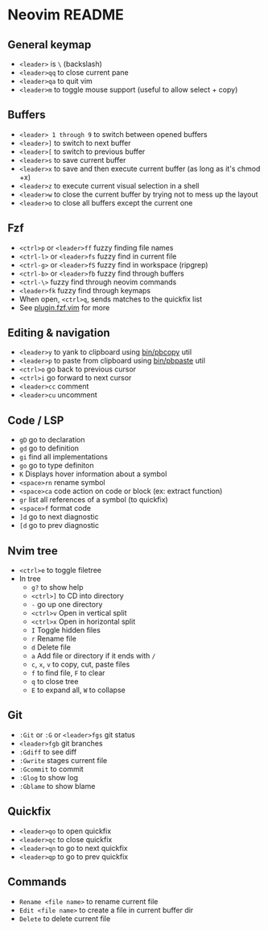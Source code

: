 # Neovim README

## General keymap
  * `<leader>` is `\` (backslash)
  * `<leader>qq` to close current pane
  * `<leader>qa` to quit vim
  * `<leader>m` to toggle mouse support (useful to allow select + copy)

## Buffers
  * `<leader> 1 through 9` to switch between opened buffers
  * `<leader>]` to switch to next buffer
  * `<leader>[` to switch to previous buffer
  * `<leader>s` to save current buffer
  * `<leader>x` to save and then execute current buffer (as long as it's chmod +x)
  * `<leader>z` to execute current visual selection in a shell
  * `<leader>w` to close the current buffer by trying not to mess up the layout
  * `<leader>o` to close all buffers except the current one

## Fzf
  * `<ctrl>p` or `<leader>ff` fuzzy finding file names
  * `<ctrl-l>` or `<leader>fs` fuzzy find in current file
  * `<ctrl-g>` or `<leader>fS` fuzzy find in workspace (ripgrep)
  * `<ctrl-b>` or `<leader>fb` fuzzy find through buffers
  * `<ctrl-\>` fuzzy find through neovim commands
  * `<leader>fk` fuzzy find through keymaps
  * When open, `<ctrl>q`, sends matches to the quickfix list
  * See [plugin.fzf.vim](./home-manager/modules/neovim/plugins/fzf.vim) for more

## Editing & navigation
  * `<leader>y` to yank to clipboard using [bin/pbcopy](bin/pbcopy) util
  * `<leader>p` to paste from clipboard using [bin/pbpaste](bin/pbpaste) util
  * `<ctrl>o` go back to previous cursor
  * `<ctrl>i` go forward to next cursor
  * `<leader>cc` comment
  * `<leader>cu` uncomment

## Code / LSP
  * `gD` go to declaration
  * `gd` go to definition
  * `gi` find all implementations
  * `go` go to type definiton
  * `K` Displays hover information about a symbol
  * `<space>rn` rename symbol
  * `<space>ca` code action on code or block (ex: extract function)
  * `gr` list all references of a symbol (to quickfix)
  * `<space>f` format code
  * `]d` go to next diagnostic
  * `[d` go to prev diagnostic

## Nvim tree
  * `<ctrl>e` to toggle filetree
  * In tree
    * `g?` to show help
    * `<ctrl>]` to CD into directory
    * `-` go up one directory
    * `<ctrl>v` Open in vertical split
    * `<ctrl>x` Open in horizontal split
    * `I` Toggle hidden files
    * `r` Rename file
    * `d` Delete file
    * `a` Add file or directory if it ends with `/`
    * `c`, `x`, `v` to copy, cut, paste files
    * `f` to find file, `F` to clear
    * `q` to close tree
    * `E` to expand all, `W` to collapse

## Git
  * `:Git` or `:G` or `<leader>fgs` git status
  * `<leader>fgb` git branches
  * `:Gdiff` to see diff
  * `:Gwrite` stages current file
  * `:Gcommit` to commit
  * `:Glog` to show log
  * `:Gblame` to show blame

## Quickfix
* `<leader>qo` to open quickfix
* `<leader>qc` to close quickfix
* `<leader>qn` to go to next quickfix
* `<leader>qp` to go to prev quickfix

## Commands
  * `Rename <file name>` to rename current file
  * `Edit <file name>` to create a file in current buffer dir
  * `Delete` to delete current file
